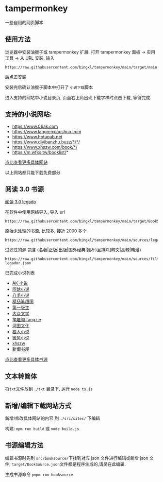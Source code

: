 # tampermonkey

一些自用的网页脚本

## 使用方法

浏览器中安装油猴子或 tampermonkey 扩展.
打开 tampermonkey 面板 -> 实用工具 -> 从 URL 安装, 输入

```
https://raw.githubusercontent.com/bingxl/tampermonkey/main/target/main.js
```

后点击安装

安装完后确认油猴子脚本中打开了 `小说下载`脚本

进入支持的网站中小说目录页, 页面右上角出现下载字样时点击下载, 等待完成.

## 支持的小说网站:

- https://www.06ak.com
- https://www.langrenxiaoshuo.com
- https://www.hotupub.net
- https://www.diyibanzhu.buzz/*/*/
- https://www.xhszw.com/book/*/
- https://m.wfxs.tw/booklist/*

[点此查看更多具体网站](/doc/siteList.md)

以上网站都只能下载免费部分

## 阅读 3.0 书源

[阅读 3.0 legado](https://github.com/gedoor/legado)

在软件中使用网络导入, 导入 url

```
https://raw.githubusercontent.com/bingxl/tampermonkey/main/target/BookSource.json
```

原始未处理的书源, 比较多, 接近 2000 多个

```
https://raw.githubusercontent.com/bingxl/tampermonkey/main/sources/legadoBookSource.json
```

过滤过的源 包含 (名著|正版|出版|国外经典|推荐)且排除(辣文|高辣|韩漫)

```
https://raw.githubusercontent.com/bingxl/tampermonkey/main/sources/filtered-legador.json
```

已完成小说列表

- [AK 小说](https://www.06ak.com)
- [阿姑小说](http://m.aguxs.com)
- [八毛小说](http://m.bamxs.com)
- [精品笔趣阁](https://bqgjpw.com)
- [第一版主](https://www.diyibanzhu.buzz)
- [大众文学](https://m.dzwx520.com)
- [笔趣阁 fangzie](https://m.fangzie.com)
- [河图文化](https://www.hotupub.net)
- [狼人小说](https://www.langrenxiaoshuo.com)
- [微风小说](https://m.wfxs.tw)
- [xhszw](https://www.xhszw.com)
- [新御书屋](https://m.xinyushuwu1.com)

[点此查看更多具体书源](/doc/sourceList.md)

## 文本转简体

将`txt`文件放到 `./txt` 目录下, 运行 `node ts.js`

## 新增/编辑下载网站方式

新增/修改具体网站的内容 到 `./src/sites/` 下编辑

构建: `npm run build` 或 `node build.js`

## 书源编辑方法

编辑书源时先到 `src/booksource/`下找到对应 json 文件进行编辑或新增 json 文件; `target/BookSource.json`文件都是程序生成的,请吴在此编辑.

生成书源命令 `pnpm run booksource`
